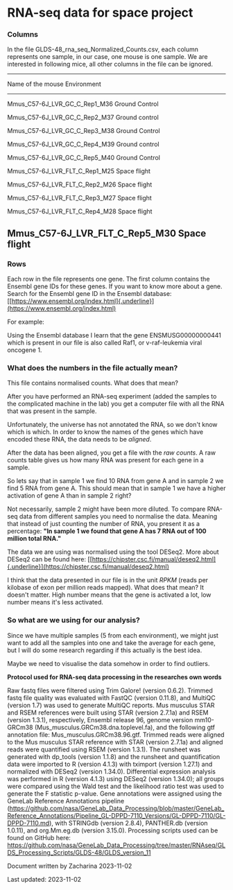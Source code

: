 # RNA-seq data for space project

### Columns

In the file GLDS-48_rna_seq_Normalized_Counts.csv, each column
represents one sample, in our case, one mouse is one sample. We are
interested in following mice, all other columns in the file can be
ignored.

  -----------------------------------------------------------------------
  Name of the mouse                   Environment
  ----------------------------------- -----------------------------------
  Mmus_C57-6J_LVR_GC_C_Rep1_M36       Ground Control

  Mmus_C57-6J_LVR_GC_C_Rep2_M37       Ground control

  Mmus_C57-6J_LVR_GC_C_Rep3_M38       Ground Control

  Mmus_C57-6J_LVR_GC_C_Rep4_M39       Ground control

  Mmus_C57-6J_LVR_GC_C_Rep5_M40       Ground Control

  Mmus_C57-6J_LVR_FLT_C_Rep1_M25      Space flight

  Mmus_C57-6J_LVR_FLT_C_Rep2_M26      Space flight

  Mmus_C57-6J_LVR_FLT_C_Rep3_M27      Space flight

  Mmus_C57-6J_LVR_FLT_C_Rep4_M28      Space flight

  Mmus_C57-6J_LVR_FLT_C_Rep5_M30      Space flight
  -----------------------------------------------------------------------

### Rows

Each row in the file represents one gene. The first column contains the
Ensembl gene IDs for these genes. If you want to know more about a gene.
Search for the Ensembl gene ID in the Ensembl database:
[[https://www.ensembl.org/index.html]{.underline}](https://www.ensembl.org/index.html)

For example:

Using the Ensembl database I learn that the gene ENSMUSG00000000441
which is present in our file is also called Raf1, or v-raf-leukemia
viral oncogene 1.

### What does the numbers in the file actually mean?

This file contains normalised counts. What does that mean?

After you have performed an RNA-seq experiment (added the samples to the
complicated machine in the lab) you get a computer file with all the RNA
that was present in the sample.

Unfortunately, the universe has not annotated the RNA, so we don\'t know
which is which. In order to know the names of the genes which have
encoded these RNA, the data needs to be *aligned*.

After the data has been aligned, you get a file with the *raw counts*. A
raw counts table gives us how many RNA was present for each gene in a
sample.

So lets say that in sample 1 we find 10 RNA from gene A and in sample 2
we find 5 RNA from gene A. This should mean that in sample 1 we have a
higher activation of gene A than in sample 2 right?

Not necessarily, sample 2 might have been more diluted. To compare
RNA-seq data from different samples you need to normalise the data.
Meaning that instead of just counting the number of RNA, you present it
as a percentage: **"In sample 1 we found that gene A has 7 RNA out of
100 million total RNA."**

The data we are using was normalised using the tool DESeq2. More about
DESeq2 can be found here:
[[https://chipster.csc.fi/manual/deseq2.html]{.underline}](https://chipster.csc.fi/manual/deseq2.html)

I think that the data presented in our file is in the unit *RPKM* (reads
per kilobase of exon per million reads mapped). What does that mean? It
doesn\'t matter. High number means that the gene is activated a lot, low
number means it\'s less activated.

### So what are we using for our analysis?

Since we have multiple samples (5 from each environment), we might just
want to add all the samples into one and take the average for each gene,
but I will do some research regarding if this actually is the best idea.

Maybe we need to visualise the data somehow in order to find outliers.

**Protocol used for RNA-seq data processing in the researches own
words**

Raw fastq files were filtered using Trim Galore! (version 0.6.2).
Trimmed fastq file quality was evaluated with FastQC (version 0.11.8),
and MultiQC (version 1.7) was used to generate MultiQC reports. Mus
musculus STAR and RSEM references were built using STAR (version 2.7.1a)
and RSEM (version 1.3.1), respectively, Ensembl release 96, genome
version mm10-GRCm38 (Mus_musculus.GRCm38.dna.toplevel.fa), and the
following gtf annotation file: Mus_musculus.GRCm38.96.gtf. Trimmed reads
were aligned to the Mus musculus STAR reference with STAR (version
2.7.1a) and aligned reads were quantified using RSEM (version 1.3.1).
The runsheet was generated with dp_tools (version 1.1.8) and the
runsheet and quantification data were imported to R (version 4.1.3) with
tximport (version 1.27.1) and normalized with DESeq2 (version 1.34.0).
Differential expression analysis was performed in R (version 4.1.3)
using DESeq2 (version 1.34.0); all groups were compared using the Wald
test and the likelihood ratio test was used to generate the F statistic
p-value. Gene annotations were assigned using the GeneLab Reference
Annotations pipeline
(https://github.com/nasa/GeneLab_Data_Processing/blob/master/GeneLab_Reference_Annotations/Pipeline_GL-DPPD-7110_Versions/GL-DPPD-7110/GL-DPPD-7110.md),
with STRINGdb (version 2.8.4), PANTHER.db (version 1.0.11), and
org.Mm.eg.db (version 3.15.0). Processing scripts used can be found on
GitHub here:
https://github.com/nasa/GeneLab_Data_Processing/tree/master/RNAseq/GLDS_Processing_Scripts/GLDS-48/GLDS_version_11

Document written by Zacharina 2023-11-02

Last updated: 2023-11-02
